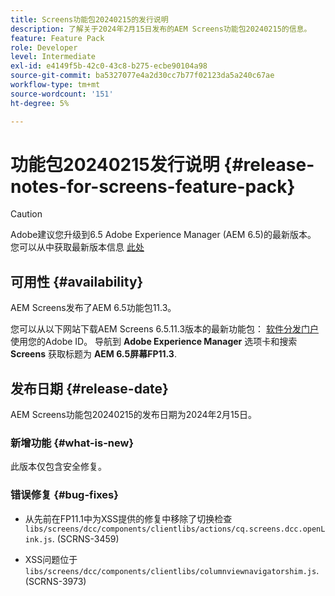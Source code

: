 ```yaml
---
title: Screens功能包20240215的发行说明
description: 了解关于2024年2月15日发布的AEM Screens功能包20240215的信息。
feature: Feature Pack
role: Developer
level: Intermediate
exl-id: e4149f5b-42c0-43c8-b275-ecbe90104a98
source-git-commit: ba5327077e4a2d30cc7b77f02123da5a240c67ae
workflow-type: tm+mt
source-wordcount: '151'
ht-degree: 5%

---
```


# 功能包20240215发行说明 {#release-notes-for-screens-feature-pack}

>[!CAUTION]
>Adobe建议您升级到6.5 Adobe Experience Manager (AEM 6.5)的最新版本。 您可以从中获取最新版本信息 [此处](https://experienceleague.adobe.com/en/docs/experience-manager-65/content/release-notes/release-notes)

## 可用性 {#availability}

AEM Screens发布了AEM 6.5功能包11.3。

您可以从以下网站下载AEM Screens 6.5.11.3版本的最新功能包： [软件分发门户](https://experience.adobe.com/#/downloads/content/software-distribution/en/aem.html) 使用您的Adobe ID。 导航到 **Adobe Experience Manager** 选项卡和搜索 **Screens** 获取标题为 **AEM 6.5屏幕FP11.3**.

## 发布日期 {#release-date}

AEM Screens功能包20240215的发布日期为2024年2月15日。

### 新增功能 {#what-is-new}

此版本仅包含安全修复。

### 错误修复 {#bug-fixes}

* 从先前在FP11.1中为XSS提供的修复中移除了切换检查 `libs/screens/dcc/components/clientlibs/actions/cq.screens.dcc.openLink.js`. (SCRNS-3459)

* XSS问题位于 `libs/screens/dcc/components/clientlibs/columnviewnavigatorshim.js`. (SCRNS-3973)
